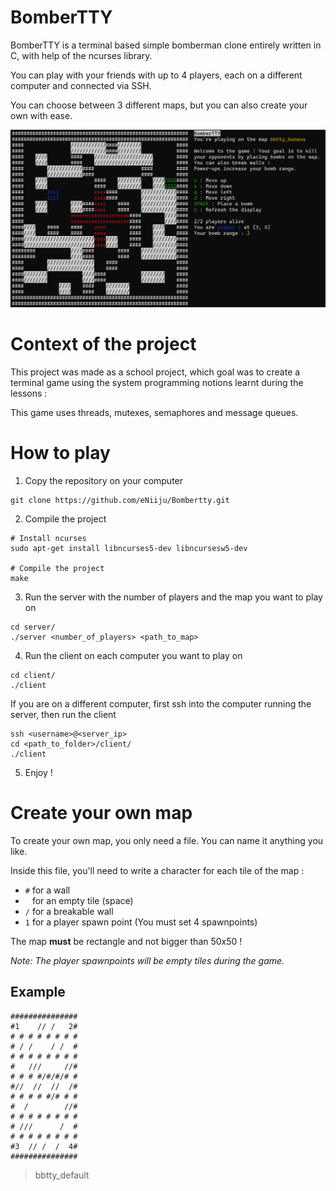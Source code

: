 # BomberTTY

BomberTTY is a terminal based simple bomberman clone entirely written in C, with
help of the ncurses library.

You can play with your friends with up to 4 players, each on a different computer
and connected via SSH.

You can choose between 3 different maps, but you can also create your own with ease.

![Screenshot](./assets/screenshot.png)

# Context of the project

This project was made as a school project, which goal was to create a terminal
game using the system programming notions learnt during the lessons :

This game uses threads, mutexes, semaphores and message queues.

# How to play

1. Copy the repository on your computer

```
git clone https://github.com/eNiiju/Bombertty.git
```

2. Compile the project

```
# Install ncurses
sudo apt-get install libncurses5-dev libncursesw5-dev

# Compile the project
make
```

3. Run the server with the number of players and the map you want to play on

```
cd server/
./server <number_of_players> <path_to_map>
```

4. Run the client on each computer you want to play on

```
cd client/
./client
```

If you are on a different computer, first ssh into the computer running the server, then run the client

```
ssh <username>@<server_ip>
cd <path_to_folder>/client/
./client
```

5. Enjoy !

# Create your own map

To create your own map, you only need a file.
You can name it anything you like.

Inside this file, you'll need to write a character for each tile of the map :
- `#` for a wall
- ` ` for an empty tile (space)
- `/` for a breakable wall
- `1` for a player spawn point (You must set 4 spawnpoints)

The map **must** be rectangle and not bigger than 50x50 !

*Note: The player spawnpoints will be empty tiles during the game.*

## Example

```
###############
#1    // /   2#
# # # # # # # #
# / /    / /  #
# # # # # # # #
#   ///     //#
# # # #/#/#/# #
#//  //  //  /#
# # # # #/# # #
#  /        //#
# # # # # # # #
# ///      /  #
# # # # # # # #
#3  // /  /  4#
###############
```
> bbtty_default
